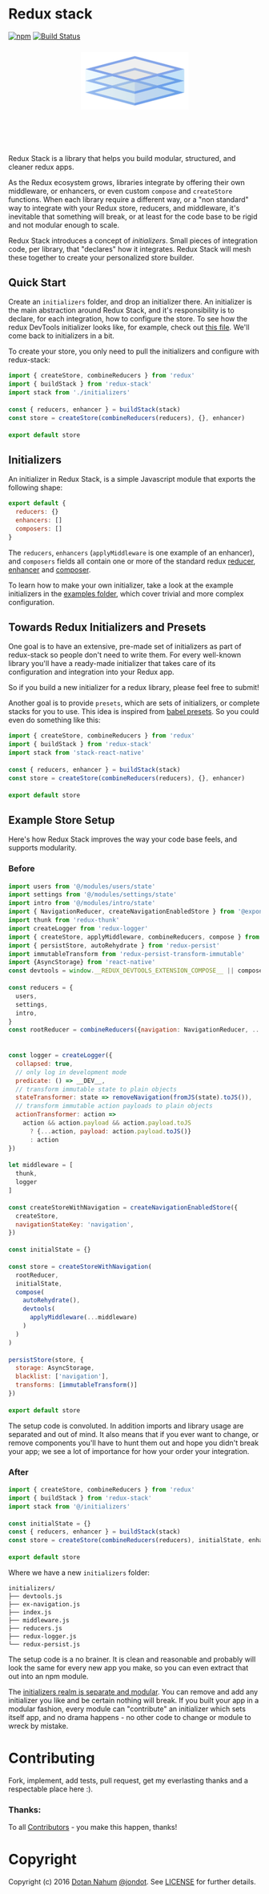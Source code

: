 # Redux stack
[![npm](https://img.shields.io/npm/v/redux-stack.svg?maxAge=2592000?style=plastic)]()
[![Build Status](https://travis-ci.org/jondot/redux-stack.svg?branch=master)](https://travis-ci.org/jondot/redux-stack)

<h3 align="center">
  <img src="media/redux-stack-xp.png" alt="Redux Stack" width="215px"/>
  <br/>
  <br/>
</h3>
<br/>
<br/>

Redux Stack is a library that helps you build modular, structured, and cleaner redux apps.

As the Redux ecosystem grows, libraries integrate by
offering their own middleware, or enhancers, or even
custom `compose` and `createStore` functions. When each library require
a different way, or a "non standard" way to integrate with your Redux
store, reducers, and middleware, it's inevitable that something will
break, or at least for the code base to be rigid and not modular enough to scale.

Redux Stack introduces a concept of _initializers_. Small pieces of
integration code, per library, that "declares" how it integrates. Redux Stack will
mesh these together to create your personalized store builder.


## Quick Start

Create an `initializers` folder, and drop an initializer there. An initializer
is the main abstraction around Redux Stack, and it's responsibility is to
declare, for each integration, how to configure the store. To see how
the redux DevTools initializer looks like, for example, check out [this file](examples/initializers/devtools). We'll come back to initializers in a bit.

To create your store, you only need to pull the initializers and configure with redux-stack:

```javascript
import { createStore, combineReducers } from 'redux'
import { buildStack } from 'redux-stack'
import stack from './initializers'

const { reducers, enhancer } = buildStack(stack)
const store = createStore(combineReducers(reducers), {}, enhancer)

export default store
```

## Initializers

An initializer in Redux Stack, is a simple Javascript module that exports
the following shape:

```javascript
export default {
  reducers: {}
  enhancers: []
  composers: []
}
```

The `reducers`, `enhancers` (`applyMiddleware` is one example of an enhancer), and `composers` fields all contain one or
more of the standard redux [reducer](http://redux.js.org/docs/basics/Reducers.html),  [enhancer](https://github.com/reactjs/redux/blob/master/docs/Glossary.md#store-enhancer)
and [composer](https://github.com/reactjs/redux/blob/master/docs/api/compose.md).

To learn how to make your own initializer, take a look at the example initializers in the [examples folder](examples/initializers), which
cover trivial and more complex configuration.

## Towards Redux Initializers and Presets

One goal is to have an extensive, pre-made set of initializers as part of redux-stack so people don't need to write them. For every well-known library you'll have a ready-made initializer that takes care of its configuration and integration into your Redux app.

So if you build a new initializer for a redux library, please feel free
to submit!

Another goal is to provide `presets`, which are sets of initializers,
or complete stacks for you to use. This idea is inspired from [babel presets](https://babeljs.io/docs/plugins/preset-latest/). So you could even do something like this:


```javascript
import { createStore, combineReducers } from 'redux'
import { buildStack } from 'redux-stack'
import stack from 'stack-react-native'

const { reducers, enhancer } = buildStack(stack)
const store = createStore(combineReducers(reducers), {}, enhancer)

export default store
```

## Example Store Setup

Here's how Redux Stack improves the way your code base feels, and supports
modularity.

### Before

```javascript
import users from '@/modules/users/state'
import settings from '@/modules/settings/state'
import intro from '@/modules/intro/state'
import { NavigationReducer, createNavigationEnabledStore } from '@exponent/ex-navigation'
import thunk from 'redux-thunk'
import createLogger from 'redux-logger'
import { createStore, applyMiddleware, combineReducers, compose } from 'redux'
import { persistStore, autoRehydrate } from 'redux-persist'
import immutableTransform from 'redux-persist-transform-immutable'
import {AsyncStorage} from 'react-native'
const devtools = window.__REDUX_DEVTOOLS_EXTENSION_COMPOSE__ || compose

const reducers = {
  users,
  settings,
  intro,
}
const rootReducer = combineReducers({navigation: NavigationReducer, ...reducers})


const logger = createLogger({
  collapsed: true,
  // only log in development mode
  predicate: () => __DEV__,
  // transform immutable state to plain objects
  stateTransformer: state => removeNavigation(fromJS(state).toJS()),
  // transform immutable action payloads to plain objects
  actionTransformer: action =>
    action && action.payload && action.payload.toJS
      ? {...action, payload: action.payload.toJS()}
      : action
})

let middleware = [
  thunk,
  logger
]

const createStoreWithNavigation = createNavigationEnabledStore({
  createStore,
  navigationStateKey: 'navigation',
})

const initialState = {}

const store = createStoreWithNavigation(
  rootReducer,
  initialState,
  compose(
    autoRehydrate(),
    devtools(
      applyMiddleware(...middleware)
    )
  )
)

persistStore(store, {
  storage: AsyncStorage,
  blacklist: ['navigation'],
  transforms: [immutableTransform()]
})

export default store
```

The setup code is convoluted. In addition imports and library usage are
separated and out of mind. It also means that if you ever want to change,
or remove components you'll have to hunt them out and hope you didn't break
your app; we see a lot of importance for how your order your integration.


### After

```javascript
import { createStore, combineReducers } from 'redux'
import { buildStack } from 'redux-stack'
import stack from '@/initializers'

const initialState = {}
const { reducers, enhancer } = buildStack(stack)
const store = createStore(combineReducers(reducers), initialState, enhancer)

export default store
```

Where we have a new `initializers` folder:

```
initializers/
├── devtools.js
├── ex-navigation.js
├── index.js
├── middleware.js
├── reducers.js
├── redux-logger.js
└── redux-persist.js
```

The setup code is a no brainer. It is clean and reasonable and probably will
look the same for every new app you make, so you can even extract that out
into an npm module.

The [initializers realm is separate and modular](examples/initializers/). You can remove and add any
initializer you like and be certain nothing will break. If you
built your app in a modular fashion, every module can "contribute" an initializer
which sets itself app, and no drama happens - no other code to change or module
to wreck by mistake.


# Contributing

Fork, implement, add tests, pull request, get my everlasting thanks and a respectable place here :).


### Thanks:

To all [Contributors](https://github.com/jondot/redux-stack/graphs/contributors) - you make this happen, thanks!


# Copyright

Copyright (c) 2016 [Dotan Nahum](http://gplus.to/dotan) [@jondot](http://twitter.com/jondot). See [LICENSE](LICENSE.txt) for further details.
